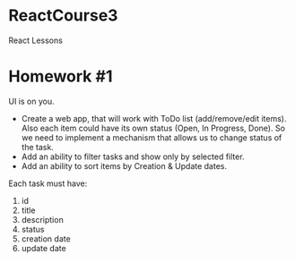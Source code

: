 # ReactCourse3
React Lessons

# Homework #1

UI is on you.

- Create a web app, that will work with ToDo list (add/remove/edit items). Also each item could have its own status (Open, In Progress, Done). So we need to implement a mechanism that allows us to change status of the task.
- Add an ability to filter tasks and show only by selected filter.
- Add an ability to sort items by Creation & Update dates.

Each task must have:
1. id
2. title
3. description
4. status
5. creation date
6. update date
